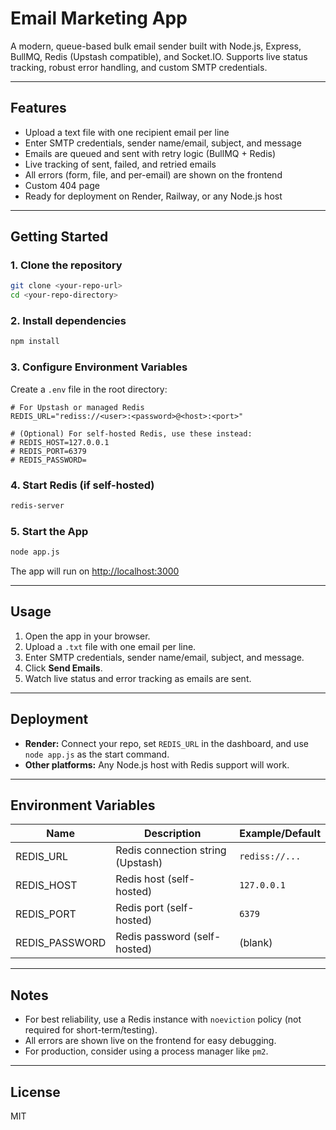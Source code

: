 # Email Marketing App

A modern, queue-based bulk email sender built with Node.js, Express, BullMQ, Redis (Upstash compatible), and Socket.IO. Supports live status tracking, robust error handling, and custom SMTP credentials.

---

## Features
- Upload a text file with one recipient email per line
- Enter SMTP credentials, sender name/email, subject, and message
- Emails are queued and sent with retry logic (BullMQ + Redis)
- Live tracking of sent, failed, and retried emails
- All errors (form, file, and per-email) are shown on the frontend
- Custom 404 page
- Ready for deployment on Render, Railway, or any Node.js host

---

## Getting Started

### 1. Clone the repository
```bash
git clone <your-repo-url>
cd <your-repo-directory>
```

### 2. Install dependencies
```bash
npm install
```

### 3. Configure Environment Variables
Create a `.env` file in the root directory:
```
# For Upstash or managed Redis
REDIS_URL="rediss://<user>:<password>@<host>:<port>"

# (Optional) For self-hosted Redis, use these instead:
# REDIS_HOST=127.0.0.1
# REDIS_PORT=6379
# REDIS_PASSWORD=
```

### 4. Start Redis (if self-hosted)
```bash
redis-server
```

### 5. Start the App
```bash
node app.js
```

The app will run on [http://localhost:3000](http://localhost:3000)

---

## Usage
1. Open the app in your browser.
2. Upload a `.txt` file with one email per line.
3. Enter SMTP credentials, sender name/email, subject, and message.
4. Click **Send Emails**.
5. Watch live status and error tracking as emails are sent.

---

## Deployment
- **Render:** Connect your repo, set `REDIS_URL` in the dashboard, and use `node app.js` as the start command.
- **Other platforms:** Any Node.js host with Redis support will work.

---

## Environment Variables
| Name         | Description                        | Example/Default |
|--------------|------------------------------------|-----------------|
| REDIS_URL    | Redis connection string (Upstash)  | `rediss://...`  |
| REDIS_HOST   | Redis host (self-hosted)           | `127.0.0.1`     |
| REDIS_PORT   | Redis port (self-hosted)           | `6379`          |
| REDIS_PASSWORD | Redis password (self-hosted)     | (blank)         |

---

## Notes
- For best reliability, use a Redis instance with `noeviction` policy (not required for short-term/testing).
- All errors are shown live on the frontend for easy debugging.
- For production, consider using a process manager like `pm2`.

---

## License
MIT
